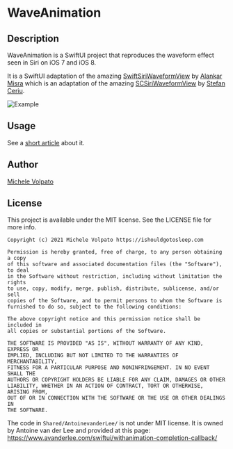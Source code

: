 # WaveAnimation

## Description
WaveAnimation is a SwiftUI project that reproduces the waveform effect seen in Siri on iOS 7 and iOS 8. 

It is a SwiftUI adaptation of the amazing [SwiftSiriWaveformView](https://github.com/alankarmisra/SwiftSiriWaveformView) by [Alankar Misra](https://github.com/alankarmisra) which is an adaptation of the amazing [SCSiriWaveformView](https://github.com/stefanceriu/SCSiriWaveformView) by [Stefan Ceriu](https://github.com/stefanceriu).

![Example](https://ishouldgotosleep.com/assets/images/blog/speech-wave/moving-waves.gif)


## Usage 

See a [short article](https://ishouldgotosleep.com/tutorials/speech-wave-visualization-in-swiftui/) about it.

## Author

[Michele Volpato](https://ishouldgotosleep.com)

## License

This project is available under the MIT license. See the LICENSE file for more info.

```
Copyright (c) 2021 Michele Volpato https://ishouldgotosleep.com

Permission is hereby granted, free of charge, to any person obtaining a copy
of this software and associated documentation files (the "Software"), to deal
in the Software without restriction, including without limitation the rights
to use, copy, modify, merge, publish, distribute, sublicense, and/or sell
copies of the Software, and to permit persons to whom the Software is
furnished to do so, subject to the following conditions:

The above copyright notice and this permission notice shall be included in
all copies or substantial portions of the Software.

THE SOFTWARE IS PROVIDED "AS IS", WITHOUT WARRANTY OF ANY KIND, EXPRESS OR
IMPLIED, INCLUDING BUT NOT LIMITED TO THE WARRANTIES OF MERCHANTABILITY,
FITNESS FOR A PARTICULAR PURPOSE AND NONINFRINGEMENT. IN NO EVENT SHALL THE
AUTHORS OR COPYRIGHT HOLDERS BE LIABLE FOR ANY CLAIM, DAMAGES OR OTHER
LIABILITY, WHETHER IN AN ACTION OF CONTRACT, TORT OR OTHERWISE, ARISING FROM,
OUT OF OR IN CONNECTION WITH THE SOFTWARE OR THE USE OR OTHER DEALINGS IN
THE SOFTWARE.
```

The code in `Shared/AntoinevanderLee/` is not under MIT license. 
It is owned by Antoine van der Lee 
and provided at this page: https://www.avanderlee.com/swiftui/withanimation-completion-callback/
